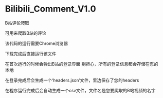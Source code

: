 # Bilibili_Comment_V1.0
B站评论爬取


可用来爬取B站的评论

该代码的运行需要Chrome浏览器

下载完成后直接运行该文件

在首次运行的时候会弹出B站的登录界面 别担心，所有的登录信息都会存储在您的本地

在登录完成后会生成一个‘headers.json’文件，里边保存了您的headers

在程序运行完成后会自动生成一个csv文件，文件名是您要爬取的B站视频的名字
